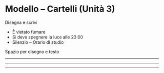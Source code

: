 # Modello – Cartelli (Unità 3)

Disegna e scrivi
- È vietato fumare
- Si deve spegnere la luce alle 23:00
- Silenzio – Orario di studio

Spazio per disegno e testo
____________________________________________________
____________________________________________________
____________________________________________________